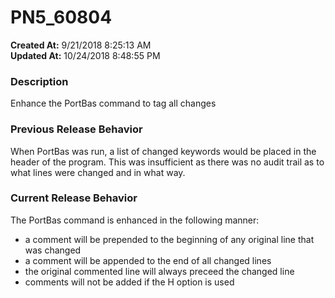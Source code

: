# PN5_60804

**Created At:** 9/21/2018 8:25:13 AM  
**Updated At:** 10/24/2018 8:48:55 PM  


### Description

Enhance the PortBas command to tag all changes

### Previous Release Behavior

When PortBas was run, a list of changed keywords would be placed in the header of the program. This was insufficient as there was no audit trail as to what lines were changed and in what way.

### Current Release Behavior

The PortBas command is enhanced in the following manner:

- a comment will be prepended to the beginning of any original line that was changed
- a comment will be appended to the end of all changed lines
- the original commented line will always preceed the changed line
- comments will not be added if the H option is used


### 

